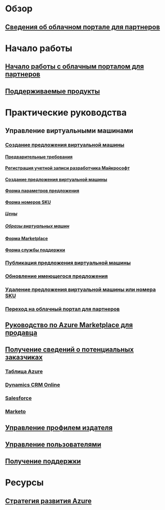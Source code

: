 

# Обзор


## [Сведения об облачном портале для партнеров](./cloud-partner-portal-what-is-the-cloud-partner-portal.md)



# Начало работы


## [Начало работы с облачным порталом для партнеров](./cloud-partner-portal-getting-started-with-the-cloud-partner-portal.md)


## [Поддерживаемые продукты](./Cloud-partner-portal-products-that-can-get-published-via-portal.md)



# Практические руководства


## Управление виртуальными машинами


### [Создание предложения виртуальной машины](./cloud-partner-portal-publish-virtual-machine.md)


#### [Предварительные требования](./cloud-partner-portal-publish-virtual-machine.md#what-are-pre-requisites-for-publishing-a-vm)


#### [Регистрация учетной записи разработчика Майкрософт](./cloud-partner-portal-dev-center-accounts-registration.md)


#### [Создание предложения виртуальной машины](./cloud-partner-portal-publish-virtual-machine.md#how-to-create-a-new-vm-offer)


#### [Форма параметров предложения](./cloud-partner-portal-publish-virtual-machine.md#how-to-fill-out-the-offer-settings-form)


#### [Форма номеров SKU](./cloud-partner-portal-publish-virtual-machine.md#how-to-create-skus)


##### [Цены](./cloud-partner-portal-publish-virtual-machine.md#pricing)


##### [Образы виртуальных машин](cloud-partner-portal-publish-virtual-machine.md#vm-images)


#### [Форма Marketplace](./cloud-partner-portal-publish-virtual-machine.md#marketplace-form)


#### [Форма службы поддержки](cloud-partner-portal-publish-virtual-machine.md#support-form)


### [Публикация предложения виртуальной машины](./Cloud-partner-portal-make-offer-live-on-Azure-Marketplace.md)



### [Обновление имеющегося предложения](./cloud-partner-portal-update-existing-offer.md)


### [Удаление предложения виртуальной машины или номера SKU](./cloud-partner-portal-delete-an-offer.md)


### [Переход на облачный портал для партнеров](./cloud-partner-portal-how-to-migrate-to-the-new-cloud-partner-portal.md)


## [Руководство по Azure Marketplace для продавца](./cloud-partner-portal-seller-guide.md)



## [Получение сведений о потенциальных заказчиках](./cloud-partner-portal-get-customer-leads.md)


### [Таблица Azure](./cloud-partner-portal-lead-management-instructions-azure-table.md)


### [Dynamics CRM Online](./cloud-partner-portal-lead-management-instructions-dynamics.md)


### [Salesforce](./cloud-partner-portal-lead-management-instructions-salesforce.md)


### [Marketo](./cloud-partner-portal-lead-management-instructions-marketo.md)



## [Управление профилем издателя](./cloud-partner-portal-manage-publisher-profile.md)


## [Управление пользователями](./cloud-partner-portal-manage-users.md)


## [Получение поддержки](./cloud-partner-portal-support-for-cloud-partner-portal.md)


# Ресурсы


## [Стратегия развития Azure](https://azure.microsoft.com/roadmap/)

